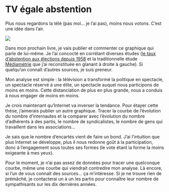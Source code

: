 # TV égale abstention

Plus nous regardons la télé (pas moi… je l’ai pas), moins nous votons. C’est une idée dans l’air.

![](https://tcrouzet.com//images_tc/200610coev.gif)

Dans mon prochain livre, je vais publier et commenter ce graphique qui parle de lui-même. Je l’ai concocté en corrélant diverses études ([le taux d’abstention aux élections depuis 1958](http://www.tns-sofres.com/etudes/dossiers/d_abstention.htm) et la traditionnelle étude [Médiamétrie](http://www.mediametrie.fr/contenu.php?rubrique=tv&rubrique_id=355&menu_id=198) que j’ai reconstituée en glanant à droite à gauche). Si quelqu’un connaît d’autres sources, je suis preneur.<span id="more-243"></span>

Mon analyse est simple : la télévision a transformé la politique en spectacle, un spectacle réservé à une élite, un spectacle auquel nous participons de moins en moins. Cette distanciation de plus en plus grande, nous a conduis à nous engager de moins en moins.

Je crois maintenant qu’Internet va inverser la tendance. Pour étayer cette thèse, j’aimerais publier un autre graphique. Tracer la courbe de l’évolution du nombre d’internautes et la comparer avec l’évolution du nombre d’adhérents à des partis, le nombre de syndicalistes, le nombre de gens qui travaillent dans les associations…

Je sais que le nombre d’encartés vient de faire un bond. J’ai l’intuition que plus Internet se développe, plus il nous redonne goût à la participation, donc à l’engagement sous toutes ses formes (le vote étant la forme la moins exigeante à mes yeux).

Pour le moment, je n’ai pas assez de données pour tracer une quelconque courbe, même une courbe qui viendrait contredire mon analyse. Là encore, si l’un de vous connaît des sources… ça m’intéresse. Si je ne trouve rien de prémâché, je contacterai un à un les partis pour connaître leur nombre de sympathisants sur les dix dernières années.